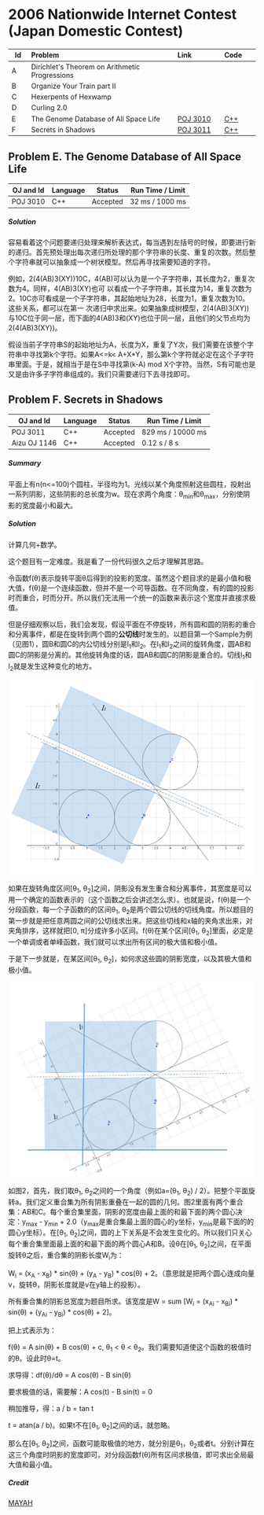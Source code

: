 # 2006 Nationwide Internet Contest (Japan Domestic Contest) 
<table>
<thead>
<th width='40px' align='center'>Id</th>
<th width='500px' align='left'>Problem</th>
<th width='130px' align='left'>Link</th>
<th width='80px' align='left'>Code</th>
</thead>
<tbody>
<tr><td>A</td>   <td>Dirichlet's Theorem on Arithmetic Progressions</td>   <td></td>   <td></td>   </tr>
<tr><td>B</td>   <td>Organize Your Train part II</td>   <td></td>   <td></td>   </tr>
<tr><td>C</td>   <td>Hexerpents of Hexwamp</td>   <td></td>   <td></td>   </tr>
<tr><td>D</td>   <td>Curling 2.0</td>   <td></td>   <td></td>   </tr>
<tr><td>E</td>   <td>The Genome Database of All Space Life</td>   <td><a href='http://poj.org/problem?id=3010'>POJ 3010</a></td>   <td><a href='poj3010.cpp'>C++</a></td>   </tr>
<tr><td>F</td>   <td>Secrets in Shadows</td>   <td><a href='http://poj.org/problem?id=3011'>POJ 3011</a></td>   <td><a href='poj3011.cpp'>C++</a></td>   </tr>
</tbody>
</table>



## Problem E. The Genome Database of All Space Life
OJ and Id							| Language	| Status        | Run Time / Limit            |
-----------------------				| --------	| ------------- | -------------               |
POJ 3010							| C++		| Accepted      | 32 ms / 1000 ms 		  	  |
##### Solution
容易看着这个问题要递归处理来解析表达式，每当遇到左括号的时候，即要进行新的递归。首先预处理出每次递归所处理的那个字符串的长度、重复的次数。然后整个字符串就可以抽象成一个树状模型。然后再寻找需要知道的字符。

例如，2(4(AB)3(XY))10C，4(AB)可以认为是一个子字符串，其长度为2，重复次数为4。同样，4(AB)3(XY)也可 以看成一个子字符串，其长度为14，重复次数为2。10C亦可看成是一个子字符串，其起始地址为28，长度为1，重复次数为10。这些关系，都可以在第一 次递归中求出来。如果抽象成树模型，2(4(AB)3(XY))与10C位于同一层，而下面的4(AB)3和(XY)也位于同一层，且他们的父节点均为 2(4(AB)3(XY))。

假设当前子字符串S的起始地址为A，长度为X，重复了Y次，我们需要在该整个字符串中寻找第k个字符。如果A<=k< A+X*Y，那么第k个字符就必定在这个子字符串里面。于是，就相当于是在S中寻找第(k-A) mod X个字符。当然，S有可能也是又是由许多子字符串组成的。我们只需要递归下去寻找即可。 

## Problem F. Secrets in Shadows


OJ and Id							| Language	| Status        | Run Time / Limit            |
-----------------------				| --------	| ------------- | -------------               |
POJ 3011							| C++		| Accepted      | 829 ms / 10000 ms 		  |
Aizu OJ 1146						| C++		| Accepted		| 0.12 s / 8 s           	  |


##### Summary
平面上有n(n\<=100)个圆柱，半径均为1。光线以某个角度照射这些圆柱，投射出一系列阴影，这些阴影的总长度为w。现在求两个角度：θ<sub>min</sub>和θ<sub>max</sub>，分别使阴影的宽度最小和最大。

##### Solution

计算几何+数学。

这个题目有一定难度。我是看了一份代码很久之后才理解其思路。

令函数f(θ)表示旋转平面θ后得到的投影的宽度。虽然这个题目求的是最小值和极大值，f(θ)是一个连续函数，但并不是一个可导函数。在不同角度，有的圆的投影时而重合，时而分开。所以我们无法用一个统一的函数来表示这个宽度并直接求极值。

但是仔细观察以后，我们会发现，假设平面在不停旋转，所有圆和圆的阴影的重合和分离事件，都是在旋转到两个圆的<b>公切线</b>时发生的。以题目第一个Sample为例（见图1），圆B和圆C的内公切线分别是l<sub>1</sub>和l<sub>2</sub>。在l<sub>1</sub>和l<sub>2</sub>之间的旋转角度，圆AB和圆C的阴影是分离的。其他旋转角度的话，圆AB和圆C的阴影是重合的。切线l<sub>1</sub>和l<sub>2</sub>就是发生这种变化的地方。

![POJ 3011 Image 1](img/poj3011_img1.jpg "POJ 3011 Image 1")

如果在旋转角度区间[θ<sub>1</sub>, θ<sub>2</sub>]之间，阴影没有发生重合和分离事件，其宽度是可以用一个确定的函数表示的（这个函数之后会讲述怎么求）。也就是说，f(θ)是一个分段函数，每一个子函数的的区间θ<sub>1</sub>, θ<sub>2</sub>是两个圆公切线的切线角度。所以题目的第一步就是把任意两圆之间的公切线求出来。把这些切线和x轴的夹角求出来，对夹角排序，这样就把[0, π]分成许多小区间。f(θ)在某个区间[θ<sub>1</sub>, θ<sub>2</sub>]里面，必定是一个单调或者单峰函数，我们就可以求出所有区间的极大值和极小值。

于是下一步就是，在某区间[θ<sub>1</sub>, θ<sub>2</sub>]，如何求这些圆的阴影宽度，以及其极大值和极小值。

![POJ 3011 Image 2](img/poj3011_img2.jpg "POJ 3011 Image 2")

如图2，首先，我们取θ<sub>1</sub>, θ<sub>2</sub>之间的一个角度（例如a=(θ<sub>1</sub>, θ<sub>2</sub>) / 2）。把整个平面旋转a。我们定义重合集为所有阴影重叠在一起的圆的几何。图2里面有两个重合集：AB和C。每个重合集里面，阴影的宽度由最上面的和最下面的两个圆心决定：y<sub>max</sub> - y<sub>min</sub> + 2.0（y<sub>max</sub>是重合集最上面的圆心的y坐标，y<sub>min</sub>是最下面的的圆心y坐标）。在[θ<sub>1</sub>, θ<sub>2</sub>]之间，圆的上下关系是不会发生变化的。所以我们只关心每个重合集里面最上面的和最下面的两个圆心A和B。设θ在[θ<sub>1</sub>, θ<sub>2</sub>]之间，在平面旋转θ之后，重合集的阴影长度W<sub>i</sub>为：

W<sub>i</sub> = (x<sub>A</sub> - x<sub>B</sub>) \* sin(θ) + (y<sub>A</sub> - y<sub>B</sub>) \* cos(θ) + 2。（意思就是把两个圆心连成向量v，旋转θ，阴影长度就是v在y轴上的投影）。

所有重合集的阴影总宽度为题目所求。该宽度是W = sum [W<sub>i</sub> = (x<sub>Ai</sub> - x<sub>Bi</sub>) \* sin(θ) + (y<sub>Ai</sub> - y<sub>Bi</sub>) \* cos(θ) + 2]。

把上式表示为：

f(θ) = A sin(θ) + B cos(θ) + c, θ<sub>1</sub> \< θ \< θ<sub>2</sub>。我们需要知道使这个函数的极值时的θ。设此时θ=t。

求导得：df(θ)/dθ = A cos(θ) - B sin(θ)

要求极值的话，需要解：A cos(t) - B sin(t) = 0

稍加推导，得：a / b = tan t

t = atan(a / b)。如果t不在[θ<sub>1</sub>, θ<sub>2</sub>]之间的话，就忽略。

那么在[θ<sub>1</sub>, θ<sub>2</sub>]之间，函数可能取极值的地方，就分别是θ<sub>1</sub>，θ<sub>2</sub>或者t。分别计算在这三个角度时阴影的宽度即可。对分段函数f(θ)所有区间求极值，即可求出全局最大值和最小值。

##### Credit
[MAYAH](https://github.com/mayah)



